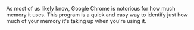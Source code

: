 As most of us likely know, Google Chrome is notorious for how much memory it uses.
This program is a quick and easy way to identify just how much of your memory it's taking up when you're using it. 
